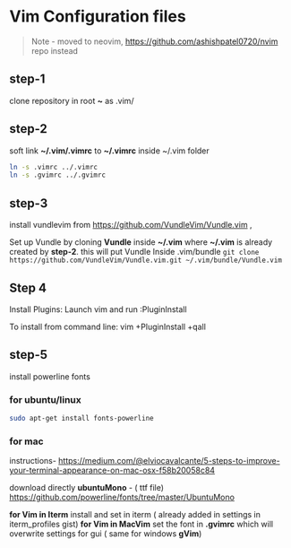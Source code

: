 # Vim Configuration files

> Note - moved to neovim, https://github.com/ashishpatel0720/nvim repo instead
## step-1
clone repository in root **~** as .vim/

## step-2 
soft link **~/.vim/.vimrc** to **~/.vimrc**
inside ~/.vim folder
```bash
ln -s .vimrc ../.vimrc
ln -s .gvimrc ../.gvimrc
``` 
## step-3
install vundlevim from https://github.com/VundleVim/Vundle.vim , 

Set up Vundle by cloning **Vundle** inside **~/.vim** where **~/.vim** is already created by **step-2**.
this will put Vundle Inside .vim/bundle
`
git clone https://github.com/VundleVim/Vundle.vim.git ~/.vim/bundle/Vundle.vim
`

## Step 4 
Install Plugins:
Launch vim and run :PluginInstall

To install from command line: vim +PluginInstall +qall

## step-5 
install powerline fonts

### for ubuntu/linux
```bash
sudo apt-get install fonts-powerline
```

### for mac 

instructions- 
https://medium.com/@elviocavalcante/5-steps-to-improve-your-terminal-appearance-on-mac-osx-f58b20058c84

download directly **ubuntuMono** - ( ttf file)
https://github.com/powerline/fonts/tree/master/UbuntuMono

**for Vim in Iterm** install and set in iterm ( already added in settings in iterm_profiles gist)
**for Vim in MacVim** set the font in **.gvimrc** which will overwrite settings for gui ( same for windows **gVim**)

